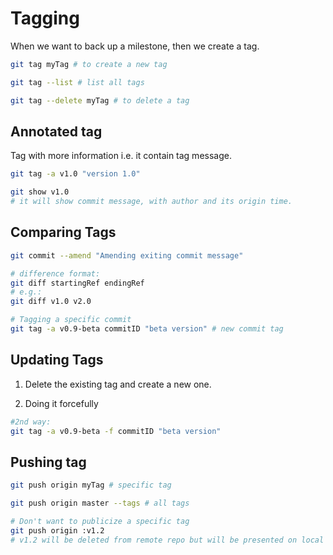 # Tagging

When we want to back up a milestone, then we create a tag.

```bash
git tag myTag # to create a new tag

git tag --list # list all tags

git tag --delete myTag # to delete a tag
````

## Annotated tag

Tag with more information i.e. it contain tag message.

```bash
git tag -a v1.0 "version 1.0"

git show v1.0
# it will show commit message, with author and its origin time.
```

## Comparing Tags

```bash
git commit --amend "Amending exiting commit message"

# difference format:
git diff startingRef endingRef
# e.g.:
git diff v1.0 v2.0

# Tagging a specific commit
git tag -a v0.9-beta commitID "beta version" # new commit tag
```

## Updating Tags

1. Delete the existing tag and create a new one.

2. Doing it forcefully

```bash
#2nd way:
git tag -a v0.9-beta -f commitID "beta version"
```

## Pushing tag

```bash
git push origin myTag # specific tag

git push origin master --tags # all tags

# Don't want to publicize a specific tag
git push origin :v1.2
# v1.2 will be deleted from remote repo but will be presented on local repo
```
